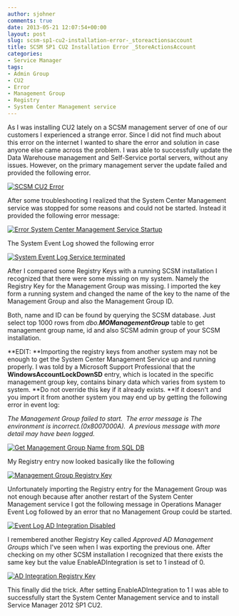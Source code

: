 ```yaml
---
author: sjohner
comments: true
date: 2013-05-21 12:07:54+00:00
layout: post
slug: scsm-sp1-cu2-installation-error-_storeactionsaccount
title: SCSM SP1 CU2 Installation Error _StoreActionsAccount
categories:
- Service Manager
tags:
- Admin Group
- CU2
- Error
- Management Group
- Registry
- System Center Management service
---
```


As I was installing CU2 lately on a SCSM management server of one of our customers I experienced a strange error. Since I did not find much about this error on the internet I wanted to share the error and solution in case anyone else came across the problem. I was able to successfully update the Data Warehouse management and Self-Service portal servers, without any issues. However, on the primary management server the update failed and provided the following error.

[![SCSM CU2 Error](/images/error.png?w=696)](/images/error.png)

After some troubleshooting I realized that the System Center Management service was stopped for some reasons and could not be started. Instead it provided the following error message:

[![Error System Center Management Service Startup](/images/errorservicenotstarted.png)](/images/errorservicenotstarted.png)

The System Event Log showed the following error

[![System Event Log Service terminated](/images/eventlogserviceterminated.png?w=696)](/images/eventlogserviceterminated.png)

After I compared some Registry Keys with a running SCSM installation I recognized that there were some missing on my system. Namely the Registry Key for the Management Group was missing. I imported the key form a running system and changed the name of the key to the name of the Management Group and also the Management Group ID.

Both, name and ID can be found by querying the SCSM database. Just select top 1000 rows from _dbo.__MOManagementGroup___ table to get management group name, id and also SCSM admin group of your SCSM installation.

**EDIT: **Importing the registry keys from another system may not be enough to get the System Center Management Service up and running properly. I was told by a Microsoft Support Professional that the **WindowsAccountLockDownSD** entry, which is located in the specific management group key, contains binary data which varies from system to system. **Do not override this key if it already exists. **If it doesn't and you import it from another system you may end up by getting the following error in event log:

_The Management Group <ManagementGroupName> failed to start.  The error message is The environment is incorrect.(0x8007000A).  A previous message with more detail may have been logged._

[![Get Management Group Name from SQL DB](/images/getmgmtgroupnameandid.png?w=696)](/images/getmgmtgroupnameandid.png)

My Registry entry now looked basically like the following

[![Management Group Registry Key](/images/registrykey.png?w=696)](/images/registrykey.png)

Unfortunately importing the Registry entry for the Management Group was not enough because after another restart of the System Center Management service I got the following message in Operations Manager Event Log followed by an error that no Management Group could be started.

[![Event Log AD Integration Disabled](/images/eventlogadintegrationdisabled.png?w=696)](/images/eventlogadintegrationdisabled.png)

I remembered another Registry Key called _Approved AD Management Groups_ which I've seen when I was exporting the previous one. After checking on my other SCSM installation I recognized that there exists the same key but the value EnableADIntegration is set to 1 instead of 0.

[![AD Integration Registry Key](/images/adintegrationregistrykey1.png?w=696)](/images/adintegrationregistrykey1.png)

This finally did the trick. After setting EnableADIntegration to 1 I was able to successfully start the System Center Management service and to install Service Manager 2012 SP1 CU2.
